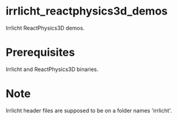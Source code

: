 # irrlicht_reactphysics3d_demos
Irrlicht ReactPhysics3D demos.

# Prerequisites
Irrlicht and ReactPhysics3D binaries.

# Note
Irrlicht header files are supposed to be on a folder names 'irrlicht'.

